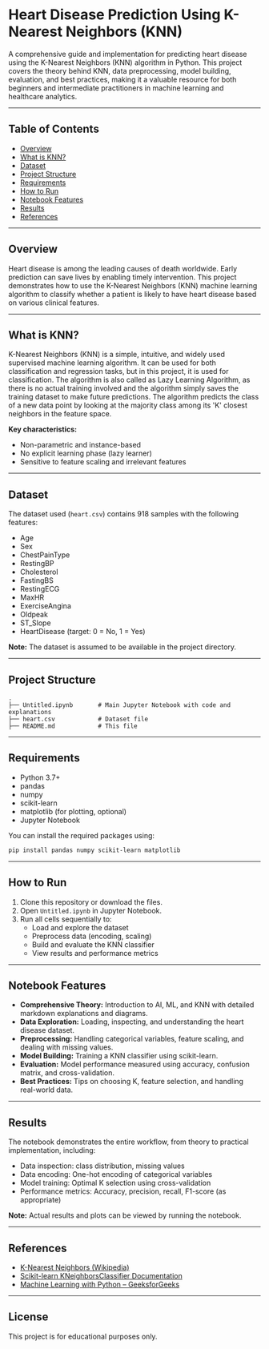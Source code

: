 # Heart Disease Prediction Using K-Nearest Neighbors (KNN)

A comprehensive guide and implementation for predicting heart disease using the K-Nearest Neighbors (KNN) algorithm in Python. This project covers the theory behind KNN, data preprocessing, model building, evaluation, and best practices, making it a valuable resource for both beginners and intermediate practitioners in machine learning and healthcare analytics.

---

## Table of Contents

- [Overview](#overview)
- [What is KNN?](#what-is-knn)
- [Dataset](#dataset)
- [Project Structure](#project-structure)
- [Requirements](#requirements)
- [How to Run](#how-to-run)
- [Notebook Features](#notebook-features)
- [Results](#results)
- [References](#references)

---

## Overview

Heart disease is among the leading causes of death worldwide. Early prediction can save lives by enabling timely intervention. This project demonstrates how to use the K-Nearest Neighbors (KNN) machine learning algorithm to classify whether a patient is likely to have heart disease based on various clinical features.

---

## What is KNN?

K-Nearest Neighbors (KNN) is a simple, intuitive, and widely used supervised machine learning algorithm. It can be used for both classification and regression tasks, but in this project, it is used for classification. The algorithm is also called as Lazy Learning Algorithm, as there is no actual training involved and the algorithm simply saves the training dataset to make future predictions. The algorithm predicts the class of a new data point by looking at the majority class among its 'K' closest neighbors in the feature space.

**Key characteristics:**
- Non-parametric and instance-based
- No explicit learning phase (lazy learner)
- Sensitive to feature scaling and irrelevant features

---

## Dataset

The dataset used (`heart.csv`) contains 918 samples with the following features:

- Age
- Sex
- ChestPainType
- RestingBP
- Cholesterol
- FastingBS
- RestingECG
- MaxHR
- ExerciseAngina
- Oldpeak
- ST_Slope
- HeartDisease (target: 0 = No, 1 = Yes)

**Note:** The dataset is assumed to be available in the project directory.

---

## Project Structure

```
.
├── Untitled.ipynb       # Main Jupyter Notebook with code and explanations
├── heart.csv            # Dataset file 
├── README.md            # This file
```

---

## Requirements

- Python 3.7+
- pandas
- numpy
- scikit-learn
- matplotlib (for plotting, optional)
- Jupyter Notebook

You can install the required packages using:

```bash
pip install pandas numpy scikit-learn matplotlib
```

---

## How to Run

1. Clone this repository or download the files.
2. Open `Untitled.ipynb` in Jupyter Notebook.
3. Run all cells sequentially to:
    - Load and explore the dataset
    - Preprocess data (encoding, scaling)
    - Build and evaluate the KNN classifier
    - View results and performance metrics

---

## Notebook Features

- **Comprehensive Theory:** Introduction to AI, ML, and KNN with detailed markdown explanations and diagrams.
- **Data Exploration:** Loading, inspecting, and understanding the heart disease dataset.
- **Preprocessing:** Handling categorical variables, feature scaling, and dealing with missing values.
- **Model Building:** Training a KNN classifier using scikit-learn.
- **Evaluation:** Model performance measured using accuracy, confusion matrix, and cross-validation.
- **Best Practices:** Tips on choosing K, feature selection, and handling real-world data.

---

## Results

The notebook demonstrates the entire workflow, from theory to practical implementation, including:

- Data inspection: class distribution, missing values
- Data encoding: One-hot encoding of categorical variables
- Model training: Optimal K selection using cross-validation
- Performance metrics: Accuracy, precision, recall, F1-score (as appropriate)

**Note:** Actual results and plots can be viewed by running the notebook.

---

## References

- [K-Nearest Neighbors (Wikipedia)](https://en.wikipedia.org/wiki/K-nearest_neighbors_algorithm)
- [Scikit-learn KNeighborsClassifier Documentation](https://scikit-learn.org/stable/modules/generated/sklearn.neighbors.KNeighborsClassifier.html)
- [Machine Learning with Python – GeeksforGeeks](https://www.geeksforgeeks.org/machine-learning/)

---

## License

This project is for educational purposes only.
